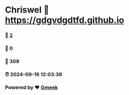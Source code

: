 # ChrisweI :link: https://gdgvdgdtfd.github.io 
### :page_facing_up: [2](https://gdgvdgdtfd.github.io/tag.html) 
### :speech_balloon: 0 
### :hibiscus: 309 
### :alarm_clock: 2024-09-16 12:03:39 
### Powered by :heart: [Gmeek](https://github.com/Meekdai/Gmeek)

